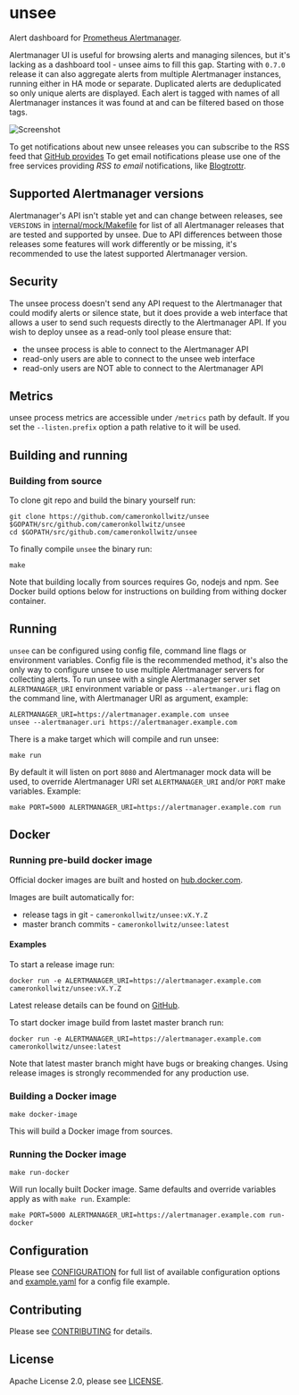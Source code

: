 # unsee

Alert dashboard for
[Prometheus Alertmanager](https://prometheus.io/docs/alerting/alertmanager/).

Alertmanager UI is useful for browsing alerts and managing silences, but it's
lacking as a dashboard tool - unsee aims to fill this gap.
Starting with `0.7.0` release it can also aggregate alerts from multiple
Alertmanager instances, running either in HA mode or separate. Duplicated alerts
are deduplicated so only unique alerts are displayed. Each alert is tagged with
names of all Alertmanager instances it was found at and can be filtered based
on those tags.

![Screenshot](/screenshot.png)

To get notifications about new unsee releases you can subscribe to the RSS feed
that [GitHub provides](https://github.com/cameronkollwitz/unsee/releases.atom)
To get email notifications please use one of the free services providing
_RSS to email_ notifications, like [Blogtrottr](https://blogtrottr.com/).

## Supported Alertmanager versions

Alertmanager's API isn't stable yet and can change between releases, see
`VERSIONS` in [internal/mock/Makefile](/internal/mock/Makefile) for list of all
Alertmanager releases that are tested and supported by unsee.
Due to API differences between those releases some features will work
differently or be missing, it's recommended to use the latest supported
Alertmanager version.

## Security

The unsee process doesn't send any API request to the Alertmanager that could
modify alerts or silence state, but it does provide a web interface that allows
a user to send such requests directly to the Alertmanager API.
If you wish to deploy unsee as a read-only tool please ensure that:

* the unsee process is able to connect to the Alertmanager API
* read-only users are able to connect to the unsee web interface
* read-only users are NOT able to connect to the Alertmanager API

## Metrics

unsee process metrics are accessible under `/metrics` path by default.
If you set the `--listen.prefix` option a path relative to it will be
used.

## Building and running

### Building from source

To clone git repo and build the binary yourself run:

    git clone https://github.com/cameronkollwitz/unsee $GOPATH/src/github.com/cameronkollwitz/unsee
    cd $GOPATH/src/github.com/cameronkollwitz/unsee

To finally compile `unsee` the binary run:

    make

Note that building locally from sources requires Go, nodejs and npm.
See Docker build options below for instructions on building from withing docker
container.

## Running

`unsee` can be configured using config file, command line flags or environment
variables. Config file is the recommended method, it's also the only way to
configure unsee to use multiple Alertmanager servers for collecting alerts.
To run unsee with a single Alertmanager server set `ALERTMANAGER_URI`
environment variable or pass `--alertmanger.uri` flag on the command line, with
Alertmanager URI as argument, example:

    ALERTMANAGER_URI=https://alertmanager.example.com unsee
    unsee --alertmanager.uri https://alertmanager.example.com

There is a make target which will compile and run unsee:

    make run

By default it will listen on port `8080` and Alertmanager mock data will be
used, to override Alertmanager URI set `ALERTMANAGER_URI` and/or `PORT` make
variables. Example:

    make PORT=5000 ALERTMANAGER_URI=https://alertmanager.example.com run

## Docker

### Running pre-build docker image

Official docker images are built and hosted on
[hub.docker.com](https://hub.docker.com/r/cameronkollwitz/unsee/).

Images are built automatically for:

* release tags in git - `cameronkollwitz/unsee:vX.Y.Z`
* master branch commits - `cameronkollwitz/unsee:latest`

#### Examples

To start a release image run:

    docker run -e ALERTMANAGER_URI=https://alertmanager.example.com cameronkollwitz/unsee:vX.Y.Z

Latest release details can be found on
[GitHub](https://github.com/cameronkollwitz/unsee/releases).

To start docker image build from lastet master branch run:

    docker run -e ALERTMANAGER_URI=https://alertmanager.example.com cameronkollwitz/unsee:latest

Note that latest master branch might have bugs or breaking changes. Using
release images is strongly recommended for any production use.

### Building a Docker image

    make docker-image

This will build a Docker image from sources.

### Running the Docker image

    make run-docker

Will run locally built Docker image. Same defaults and override variables
apply as with `make run`. Example:

    make PORT=5000 ALERTMANAGER_URI=https://alertmanager.example.com run-docker

## Configuration

Please see [CONFIGURATION](/docs/CONFIGURATION.md) for full list of available
configuration options and [example.yaml](/docs/example.yaml) for a config file
example.

## Contributing

Please see [CONTRIBUTING](/CONTRIBUTING.md) for details.

## License

Apache License 2.0, please see [LICENSE](/LICENSE).
